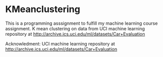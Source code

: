 # KMeanclustering


This is a programming asssignment to fulfill my machine learning course assignment. K mean clustering on data from UCI machine learning repository at http://archive.ics.uci.edu/ml/datasets/Car+Evaluation

Acknowledment: UCI machine learning repository at http://archive.ics.uci.edu/ml/datasets/Car+Evaluation
